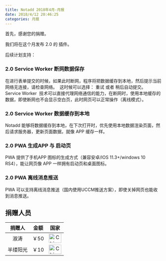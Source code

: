 ```yaml
---
title: Notadd 2018年4月-月报
date: 2018/4/12 20:46:25
categories: 月报
---
```


首先，感谢您的捐赠。

我们将在这个月发布 2.0 的 插件。




后续计划支持：

### 2.0 Service Worker 断网数据保存

在进行表单提交的时候，如果此时断网，程序将把数据缓存到本地，然后提示当前网络无连接，请检查网络。  这时候可以选择： 重试 或者 稍后自动提交。
Service Worker  技术可以直接代理网络通信的能力，在断网时，使用本地缓存的数据，即使断网也不会显示空白页，此时网页可以正常操作（离线模式）。

### 2.0 Service Worker 数据缓存到本地

Notadd 能够将数据缓存到本地，在下次打开时，优先使用本地数据渲染页面，然后请求服务器，更新页面数据，就像 APP 缓存一样。

### 2.0 PWA 生成APP 与 启动页

PWA 提供了手机APP 图标的生成方式（兼容安卓/IOS 11.3+/windows 10 RS4），能让网页像 APP 一样拥有启动页和桌面图标。

### 2.0 PWA 离线消息推送

PWA 可以支持离线消息推送（国内使用UCCM推送方案），即使关掉网页也能收到消息推送。


## 捐赠人员 

捐赠人 | 金额 | 国家
:----:|:----:|:----:
淑涛 | ￥50  | <img src="https://cdn.bootcss.com/flag-icon-css/1.3.0/flags/4x3/cn.svg" width = "40" height = "30" alt="China" align=center />
半缕阳光 | ￥10  | <img src="https://cdn.bootcss.com/flag-icon-css/1.3.0/flags/4x3/cn.svg" width = "40" height = "30" alt="China" align=center />
